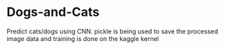 # Dogs-and-Cats
Predict cats/dogs using CNN.
pickle is being used to save the processed image data and training is done on the kaggle kernel
